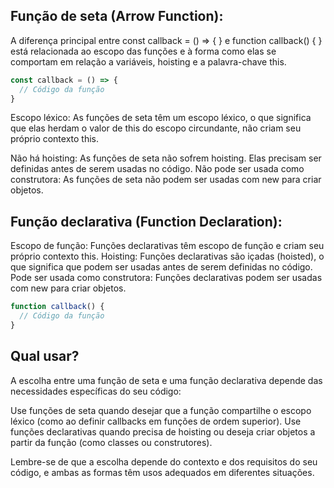 ## Função de seta (Arrow Function):

A diferença principal entre const callback = () => { } e function callback() { } está relacionada ao escopo das funções e à forma 
como elas se comportam em relação a variáveis, hoisting e a palavra-chave this.

```javascript
const callback = () => {
  // Código da função
}
```

Escopo léxico: As funções de seta têm um escopo léxico, o que significa que elas herdam o valor de this do escopo circundante, não criam seu próprio contexto this.

Não há hoisting: As funções de seta não sofrem hoisting. Elas precisam ser definidas antes de serem usadas no código.
Não pode ser usada como construtora: As funções de seta não podem ser usadas com new para criar objetos.

## Função declarativa (Function Declaration):

Escopo de função: Funções declarativas têm escopo de função e criam seu próprio contexto this.
Hoisting: Funções declarativas são içadas (hoisted), o que significa que podem ser usadas antes de serem definidas no código.
Pode ser usada como construtora: Funções declarativas podem ser usadas com new para criar objetos.

```javascript
function callback() {
  // Código da função
}
```

## Qual usar?

A escolha entre uma função de seta e uma função declarativa depende das necessidades específicas do seu código:

Use funções de seta quando desejar que a função compartilhe o escopo léxico (como ao definir callbacks em funções de ordem superior).
Use funções declarativas quando precisa de hoisting ou deseja criar objetos a partir da função (como classes ou construtores).

Lembre-se de que a escolha depende do contexto e dos requisitos do seu código, e ambas as formas têm usos adequados em diferentes situações.